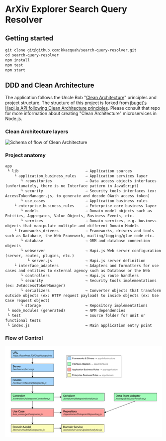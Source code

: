 # ArXiv Explorer Search Query Resolver

## Getting started

```
git clone git@github.com:kkacquah/search-query-resolver.git
cd search-query-resolver
npm install
npm test
npm start
```

## DDD and Clean Architecture

The application follows the Uncle Bob "[Clean Architecture](https://8thlight.com/blog/uncle-bob/2012/08/13/the-clean-architecture.html)" principles and project structure. The structure of this project is forked from [jbuget's Hapi.js API following Clean Architecture principles](https://github.com/jbuget/nodejs-clean-architecture-app). Please consult that repo for more information about creating "Clean Architecture" microservices in Node.js.

### Clean Architecture layers

![Schema of flow of Clean Architecture](/doc/Uncle_Bob_Clean_Architecture.jpg)

### Project anatomy

```
app 
 └ lib                              → Application sources 
    └ application_business_rules    → Application services layer
       └ repositories               → Data access objects interfaces (unfortunately, there is no Interface pattern in JavaScript)
       └ security                   → Security tools interfaces (ex: AccessTokenManager.js, to generate and decode OAuth access token)
       └ use_cases                  → Application business rules 
    └ enterprise_business_rules     → Enterprise core business layer
       └ models                     → Domain model objects such as Entities, Aggregates, Value Objects, Business Events, etc.
       └ services                   → Domain services, e.g. business objects that manipulate multiple and different Domain Models
    └ frameworks_drivers            → Frameworks, drivers and tools such as Database, the Web Framework, mailing/logging/glue code etc.
       └ database                   → ORM and database connection objects
       └ webserver                  → Hapi.js Web server configuration (server, routes, plugins, etc.)
          └ server.js               → Hapi.js server definition
    └ interface_adapters            → Adapters and formatters for use cases and entities to external agency such as Database or the Web
       └ controllers                → Hapi.js route handlers
       └ security                   → Security tools implementations (ex: JwtAccessTokenManager)
       └ serializers                → Converter objects that transform outside objects (ex: HTTP request payload) to inside objects (ex: Use Case request object)
       └ storage                    → Repository implementations
 └ node_modules (generated)         → NPM dependencies
 └ test                             → Source folder for unit or functional tests
 └ index.js                         → Main application entry point
```

### Flow of Control

![Schema of flow of Control](/doc/arxiv-explorer-flow-of-control.png)

